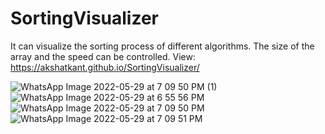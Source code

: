 # SortingVisualizer
It can visualize the sorting process of different algorithms. The size of the array and the speed can be controlled.
View: https://akshatkant.github.io/SortingVisualizer/



![WhatsApp Image 2022-05-29 at 7 09 50 PM (1)](https://user-images.githubusercontent.com/68228350/171561910-b06220f6-d233-4970-aa6d-41ab228c91cc.jpeg)
![WhatsApp Image 2022-05-29 at 6 55 56 PM](https://user-images.githubusercontent.com/68228350/171562141-080c657c-0ff4-426f-a9ce-abcb653e6214.jpeg)
![WhatsApp Image 2022-05-29 at 7 09 50 PM](https://user-images.githubusercontent.com/68228350/171562172-78f33990-d4c1-48df-a90d-0c3d81801714.jpeg)
![WhatsApp Image 2022-05-29 at 7 09 51 PM](https://user-images.githubusercontent.com/68228350/171562191-4975aec4-6704-427c-b044-90757d893729.jpeg)

